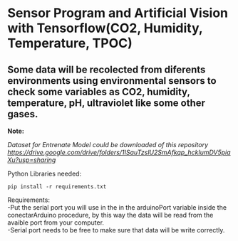 # Sensor Program and Artificial Vision with Tensorflow(CO2, Humidity, Temperature, TPOC)

## Some data will be recolected from diferents environments using environmental sensors to check some variables as CO2, humidity, temperature, pH, ultraviolet like some other gases.<br>

**Note:**

*_Dataset for Entrenate Model could be downloaded of this repository https://drive.google.com/drive/folders/1ISauTzslU2SmAfkqp_hcklumDV5piaXu?usp=sharing_*

Python Libraries needed:<br>
```
pip install -r requirements.txt
```

Requirements:<br>
-Put the serial port you will use in the in the arduinoPort variable inside the conectarArduino procedure, by this way the data will be read from the avaible port from your computer.<br>
-Serial port needs to be free to make sure that data will be write correctly.
